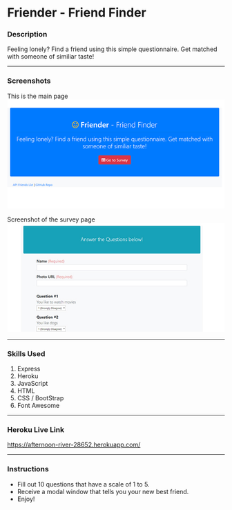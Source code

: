 # Friender - Friend Finder

### Description
Feeling lonely? Find a friend using this simple questionnaire. Get matched with someone of similiar taste!

- - -
### Screenshots

This is the main page
![Image 1](/images/friend-1.jpg)

Screenshot of the survey page
![Image 2](/images/friend-2.jpg)

- - -

### Skills Used
1. Express
2. Heroku
3. JavaScript
4. HTML
5. CSS / BootStrap
6. Font Awesome

- - - 
### Heroku Live Link
https://afternoon-river-28652.herokuapp.com/

- - -

### Instructions
* Fill out 10 questions that have a scale of 1 to 5.
* Receive a modal window that tells you your new best friend.
* Enjoy!